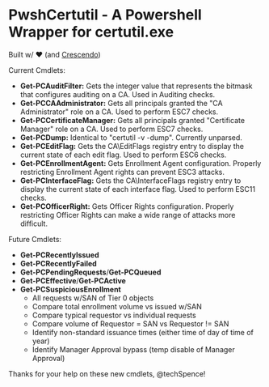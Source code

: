 # PwshCertutil - A Powershell Wrapper for certutil.exe
Built w/ ❤️ (and [Crescendo](https://github.com/PowerShell/Crescendo)) 

Current Cmdlets:
* **Get-PCAuditFilter:** Gets the integer value that represents the bitmask that configures auditing on a CA. Used in Auditing checks.
* **Get-PCCAAdministrator:** Gets all principals granted the "CA Administrator" role on a CA. Used to perform ESC7 checks.
* **Get-PCCertificateManager:** Gets all principals granted "Certificate Manager" role on a CA. Used to perform ESC7 checks.
* **Get-PCDump:** Identical to "certutil -v -dump". Currently unparsed.
* **Get-PCEditFlag:** Gets the CA\EditFlags registry entry to display the current state of each edit flag. Used to perform ESC6 checks.
* **Get-PCEnrollmentAgent:** Gets Enrollment Agent configuration. Properly restricting Enrollment Agent rights can prevent ESC3 attacks.
* **Get-PCInterfaceFlag:** Gets the CA\InterfaceFlags registry entry to display the current state of each interface flag. Used to perform ESC11 checks.
* **Get-PCOfficerRight:** Gets Officer Rights configuration. Properly restricting Officer Rights can make a wide range of attacks more difficult.

Future Cmdlets:
* **Get-PCRecentlyIssued**
* **Get-PCRecentlyFailed** 
* **Get-PCPendingRequests**/**Get-PCQueued**
* **Get-PCEffective**/**Get-PCActive**
* **Get-PCSuspiciousEnrollment**
    * All requests w/SAN of Tier 0 objects
    * Compare total enrollment volume vs issued w/SAN
    * Compare typical requestor vs individual requests
    * Compare volume of Requestor = SAN vs Requestor != SAN
    * Identify non-standard issuance times (either time of day of time of year)
    * Identify Manager Approval bypass (temp disable of Manager Approval)

Thanks for your help on these new cmdlets, @techSpence!
